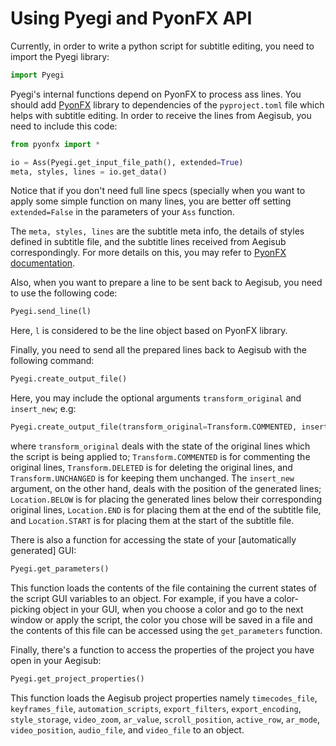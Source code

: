 # Using Pyegi and PyonFX API

Currently, in order to write a python script for subtitle editing, you need to import the Pyegi library:

```python
import Pyegi
```

Pyegi's internal functions depend on PyonFX to process ass lines. You should add [PyonFX](https://github.com/CoffeeStraw/PyonFX) library to dependencies of the `pyproject.toml` file which helps with subtitle editing. In order to receive the lines from Aegisub, you need to include this code:

```python
from pyonfx import *

io = Ass(Pyegi.get_input_file_path(), extended=True)
meta, styles, lines = io.get_data()
```

Notice that if you don't need full line specs (specially when you want to apply some simple function on many lines, you are better off setting `extended=False` in the parameters of your `Ass` function.

The `meta, styles, lines` are the subtitle meta info, the details of styles defined in subtitle file, and the subtitle lines received from Aegisub correspondingly. For more details on this, you may refer to [PyonFX documentation](https://pyonfx.readthedocs.io/en/latest/reference/ass%20core.html).

Also, when you want to prepare a line to be sent back to Aegisub, you need to use the following code:

```python
Pyegi.send_line(l)
```

Here, `l` is considered to be the line object based on PyonFX library.

Finally, you need to send all the prepared lines back to Aegisub with the following command:

```python
Pyegi.create_output_file()
```

Here, you may include the optional arguments `transform_original` and `insert_new`; e.g:

```python
Pyegi.create_output_file(transform_original=Transform.COMMENTED, insert_new=Location.BELOW)
```

where `transform_original` deals with the state of the original lines which the script is being applied to; `Transform.COMMENTED` is for commenting the original lines, `Transform.DELETED` is for deleting the original lines, and `Transform.UNCHANGED` is for keeping them unchanged. The `insert_new` argument, on the other hand, deals with the position of the generated lines; `Location.BELOW` is for placing the generated lines below their corresponding original lines, `Location.END` is for placing them at the end of the subtitle file, and `Location.START` is for placing them at the start of the subtitle file.

There is also a function for accessing the state of your \[automatically generated] GUI:

```python
Pyegi.get_parameters()
```

This function loads the contents of the file containing the current states of the script GUI variables to an object. For example, if you have a color-picking object in your GUI, when you choose a color and go to the next window or apply the script, the color you chose will be saved in a file and the contents of this file can be accessed using the `get_parameters` function.

Finally, there's a function to access the properties of the project you have open in your Aegisub:

```python
Pyegi.get_project_properties()
```

This function loads the Aegisub project properties namely `timecodes_file`, `keyframes_file`, `automation_scripts`, `export_filters`, `export_encoding`, `style_storage`, `video_zoom`, `ar_value`, `scroll_position`, `active_row`, `ar_mode`, `video_position`, `audio_file`, and `video_file` to an object.
